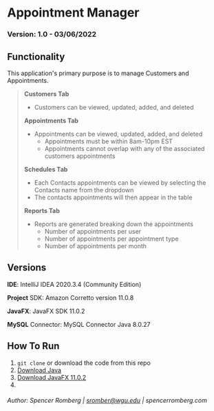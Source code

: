 # Appointment Manager
### Version: 1.0 - 03/06/2022

## Functionality
This application's primary purpose is to manage Customers and Appointments. 

> **Customers Tab**
> 
>  - Customers can be viewed, updated, added, and deleted 
> 
> **Appointments Tab**
> 
> - Appointments can be viewed, updated, added, and deleted
>   -  Appointments must be within 8am-10pm EST
>   -  Appointments cannot overlap with any of the associated customers appointments
>     
> **Schedules Tab**
> 
> - Each Contacts appointments can be viewed by selecting the Contacts name from the dropdown
> - The contacts appointments will then appear in the table
> 
> **Reports Tab**
> 
> - Reports are generated breaking down the appointments
>   - Number of appointments per user
>   - Number of appointments per appointment type
>   - Number of appointments per month 


## Versions

**IDE**: IntelliJ IDEA 2020.3.4 (Community Edition)

**Project** SDK: Amazon Corretto version 11.0.8

**JavaFX**: JavaFX SDK 11.0.2

**MySQL** Connector: MySQL Connector Java 8.0.27


## How To Run

1. `git clone` or download the code from this repo
2. [Download Java](https://openjfx.io/openjfx-docs/)
3. [Download JavaFX 11.0.2](https://openjfx.io/openjfx-docs/#install-javafx)
4. 

###### Author: Spencer Romberg | sromber@wgu.edu | spencerromberg.com
